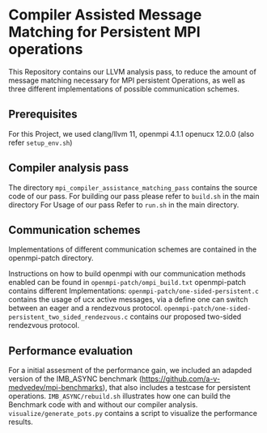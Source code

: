 # Compiler Assisted Message Matching for Persistent MPI operations
This Repository contains our LLVM analysis pass, to reduce the amount of message matching necessary for MPI persistent Operations, as well as three different implementations of possible communication schemes.

## Prerequisites
For this Project, we used clang/llvm 11, openmpi 4.1.1 openucx 12.0.0 (also refer `setup_env.sh`)

## Compiler analysis pass
The directory `mpi_compiler_assistance_matching_pass` contains the source code of our pass.
For building our pass please refer to `build.sh` in the main directory
For Usage of our pass Refer to `run.sh` in the main directory.

## Communication schemes
Implementations of different communication schemes are contained in the openmpi-patch directory.

Instructions on how to build openmpi with our communication methods enabled can be found in `openmpi-patch/ompi_build.txt` 
openmpi-patch contains different Implementations: `openmpi-patch/one-sided-persistent.c` contains the usage of ucx active messages, via a define one can switch between an eager and a rendezvous protocol.
`openmpi-patch/one-sided-persistent_two_sided_rendezvous.c` contains our proposed two-sided rendezvous protocol.

## Performance evaluation
For a  initial assesment of the performance gain, we included an adapded version of the IMB_ASYNC benchmark (https://github.com/a-v-medvedev/mpi-benchmarks), that also includes a testcase for persistent operations. `IMB_ASYNC/rebuild.sh` illustrates how one can build the Benchmark code with and without our compiler analysis. `visualize/generate_pots.py` contains a script to visualize the performance results.
